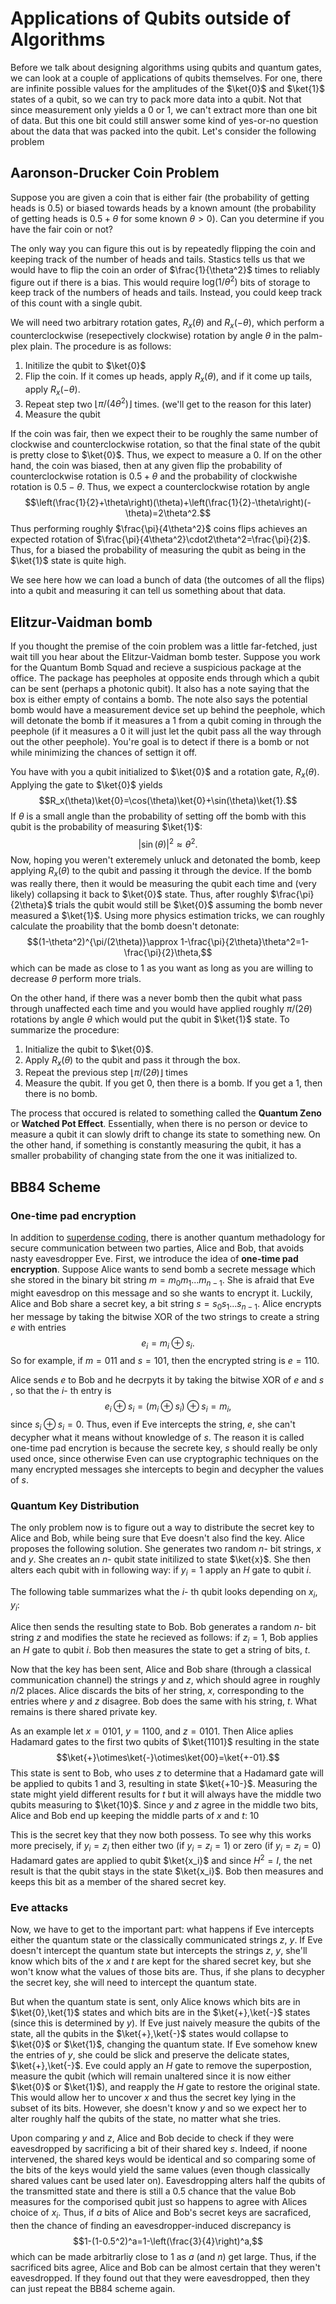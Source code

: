 # Applications of Qubits outside of Algorithms

Before we talk about designing algorithms using qubits and quantum gates, we can look at a couple of applications of qubits themselves.
For one, there are infinite possible values for the amplitudes of the $\ket{0}$
and $\ket{1}$
states of a qubit, so we can try to pack more data into a qubit. Not that since measurement only yields a 0 or 1, we can't extract more than one bit of data. But this
one bit could still answer some kind of yes-or-no question about the data that was packed into the qubit. Let's consider the following problem

## Aaronson-Drucker Coin Problem

Suppose you are given a coin that is either fair (the probability of getting heads is 0.5) or biased towards heads by a known amount (the probability of
getting heads is $0.5+\theta$
for some known $\theta>0$). Can you determine if you have the fair coin or not? 

The only way you can figure this out is by repeatedly flipping the coin and keeping track of the number of heads and tails. Stastics tells us that we would have to
flip the coin an order of $\frac{1}{\theta^2}$
times to reliably figure out if there is a bias. This would require $\text{log}(1/\theta^2)$
bits of storage to keep track of the numbers of heads and tails. Instead, you could keep track of this count with a single qubit.

We will need two arbitrary rotation gates, $R_x(\theta)$
and $R_x(-\theta)$,
which perform a counterclockwise (resepectively clockwise) rotation by angle $\theta$
in the palm-plex plain. The procedure is as follows:

1. Initilize the qubit to $\ket{0}$
2. Flip the coin. If it comes up heads, apply $R_x(\theta)$,
   and if it come up tails, apply $R_x(-\theta)$.
3. Repeat step two $\lfloor \pi/(4\theta^2)\rfloor$
  times. (we'll get to the reason for this later)
4. Measure the qubit

If the coin was fair, then we expect their to be roughly the same number of clockwise and counterclockwise rotation, so that the final state of the qubit
is pretty close to $\ket{0}$.
Thus, we expect to measure a 0. If on the other hand, the coin was biased, then at any given flip the probability of counterclockwise rotation is $0.5+\theta$
and the probability of clockwishe rotation is $0.5-\theta$.
Thus, we expect a counterclockwise rotation by angle
$$\left(\frac{1}{2}+\theta\right)(\theta)+\left(\frac{1}{2}-\theta\right)(-\theta)=2\theta^2.$$
Thus performing roughly $\frac{\pi}{4\theta^2}$
coins flips achieves an expected rotation of $\frac{\pi}{4\theta^2}\cdot2\theta^2=\frac{\pi}{2}$.
Thus, for a biased the probability of measuring the qubit as being in the $\ket{1}$
state is quite high. 

We see here how we can load a bunch of data (the outcomes of all the flips) into a qubit and measuring it can tell us something about that data.

## Elitzur-Vaidman bomb

If you thought the premise of the coin problem was a little far-fetched, just wait till you hear about the Elitzur-Vaidman bomb tester. Suppose you
work for the Quantum Bomb Squad and recieve a suspicious package at the office. The package has peepholes at opposite ends through which a qubit can be sent (perhaps a photonic qubit). It also has a  note saying that the box is either empty of contains a bomb. The note also says the potential bomb would have a measurement device set up behind the peephole, which will detonate the bomb if it measures a 1 from a qubit coming in through the peephole (if it
measures a 0 it will just let the qubit pass all the way through out the other peephole). You're goal is to detect if there is a bomb or not while minimizing the chances of settign it off.

You have with you a qubit initialized to $\ket{0}$
and a rotation gate, $R_x(\theta)$.
Applying the gate to $\ket{0}$
yields
$$R_x(\theta)\ket{0}=\cos(\theta)\ket{0}+\sin(\theta)\ket{1}.$$
If $\theta$ is a small angle than the probability of setting off the bomb with this qubit is the probability of measuring $\ket{1}$:
$$|\sin(\theta)|^2\approx \theta^2.$$
Now, hoping you weren't exteremely unluck and detonated the bomb, keep applying $R_x(\theta)$ to the qubit and passing it through the device. If the bomb
was really there, then it would be measuring the qubit each time and (very likely) collapsing it back to $\ket{0}$
state. Thus, after roughly $\frac{\pi}{2\theta}$
trials the qubit would still be $\ket{0}$
assuming the bomb never measured a $\ket{1}$. 
Using more physics estimation tricks, we can roughly calculate the proability that the bomb doesn't detonate:
$$(1-\theta^2)^{\pi/(2\theta)}\approx 1-\frac{\pi}{2\theta}\theta^2=1-\frac{\pi}{2}\theta,$$
which can be made as close to 1 as you want as long as you are willing to decrease $\theta$
perform more trials.

On the other hand, if there was a never bomb then the qubit what pass through unaffected each time and you would have applied roughly $\pi/(2\theta)$
rotations by angle $\theta$
which would put the qubit in $\ket{1}$
state. To summarize the procedure:

1. Initialize the qubit to $\ket{0}$.
2. Apply  $R_x(\theta)$
   to the qubit and pass it through the box.
3. Repeat the previous step $\lfloor \pi/(2\theta)\rfloor$
   times
4. Measure the qubit. If you get 0, then there is a bomb. If you get a 1, then there is no bomb.

The process that occured is related to something called the **Quantum Zeno** or **Watched Pot Effect**. Essentially, when there is no person or device to measure a qubit it can slowly drift to change its state to something new. On the other hand, if something is constantly measuring the qubit, it has a smaller probability
of changing state from the one it was initialized to.

## BB84 Scheme

### One-time pad encryption
In addition to [superdense coding](https://stem.mitre.org/quantum/quantum-algorithms/superdense-coding.html), there is another quantum methadology for secure
communication between two parties, Alice and Bob, that avoids nasty eavesdropper Eve. First, we introduce the idea of **one-time pad encryption**. Suppose Alice wants to send bomb a secrete message which she stored in the binary bit string $m=m_0m_1...m_{n-1}$.
She is afraid that Eve might eavesdrop on this message and so she wants to encrypt it. Luckily, Alice and Bob share a secret key, a bit string $s=s_0s_1...s_{n-1}$.
Alice encrypts her message by taking the bitwise XOR of the two strings to create a string $e$ with entries
$$e_i=m_i\oplus s_i.$$
So for example, if $m=011$ 
and $s=101$,
then the encrypted string is $e=110$.

Alice sends $e$ to Bob and he decrpyts it by taking the bitwise XOR of $e$
and $s$
, so that the $i$-
th entry is
$$e_i\oplus s_i=(m_i\oplus s_i)\oplus s_i=m_i,$$
since $s_i\oplus s_i=0$.
Thus, even if Eve intercepts the string, $e$,
she can't decypher what it means without knowledge of $s$.
The reason it is called one-time pad encrytion is because the secrete key, $s$
should really be only used once, since otherwise Even can use cryptographic techniques
on the many encrypted messages she intercepts to begin and decypher the values of $s$.

### Quantum Key Distribution

The only problem now is to figure out a way to distribute the secret key to Alice and Bob, while being sure that Eve doesn't also find the key. Alice proposes the
following solution. She generates two random $n$-
bit strings, $x$ and $y$.
She creates an $n$-
qubit state initilized to state $\ket{x}$.
She then alters each qubit with in following way: if $y_i=1$ apply an $H$ gate to qubit $i$.

The following table summarizes what the $i$-
th qubit looks depending on $x_i,y_i$:
   
Alice then sends the resulting state to Bob. Bob generates a random $n$-
bit string $z$
and modifies the state he recieved as follows: if $z_i=1$, Bob applies an $H$ gate to qubit $i$.
Bob then measures the state to get a string of bits, $t$.
   
Now that the key has been sent, Alice and Bob share (through a classical communication channel) the strings $y$ and $z$,
which should agree in roughly $n/2$
places. Alice discards the bits of her string, $x$, corresponding to the entries where $y$ and $z$ disagree.
Bob does the same with his string, $t$. What remains is there shared private key.
   
As an example let $x=0101$,
$y=1100$,
and
$z=0101$.
Then Alice aplies Hadamard gates to the first two qubits of $\ket{1101}$
resulting in the state 
$$\ket{+}\otimes\ket{-}\otimes\ket{00}=\ket{+-01}.$$
This state is sent to Bob, who uses $z$
to determine that a Hadamard gate will be applied to qubits 1 and 3, resulting in state $\ket{+10-}$.
Measuring the state might yield different results for $t$ but it will always have the middle two qubits measuring to $\ket{10}$.
Since $y$ and $z$
agree in the middle two bits, Alice and Bob end up keeping the middle parts of $x$ and $t$:
10 

This is the secret key that they now both possess. To see why this works more precisely, if $y_i=z_i$
then either two (if $y_i=z_i=1$)
or zero (if $y_i=z_i=0$) 
Hadamard gates are applied to qubit $\ket{x_i}$
and since $H^2=I$, 
the net result is that the qubit stays in the state $\ket{x_i}$.
Bob then measures and keeps this bit as a member of the shared secret key.


### Eve attacks
Now, we have to get to the important part: what happens if Eve intercepts either the quantum state or the classically communicated strings $z$, $y$.
If Eve doesn't intercept the quantum state but intercepts the strings $z$, $y$,
she'll know which bits of the $x$ and $t$
are kept for the shared secret key, but she won't know what the values of those bits are. Thus, if she plans to decypher the secret key, she will need to intercept
the quantum state. 

But when the quantum state is sent, only Alice knows which bits are in $\ket{0},\ket{1}$
states and which bits are in the $\ket{+},\ket{-}$
states (since this is determined by $y$).
If Eve just naively measure the qubits of the state, all the qubits in the $\ket{+},\ket{-}$
states would collapse to $\ket{0}$
or $\ket{1}$,
changing the quantum state.
If Eve somehow knew the entries of $y$,
she could be slick and preserve the delicate states, $\ket{+},\ket{-}$.
Eve could apply an $H$
gate to remove the superpostion, measure the qubit (which will remain unaltered since it is now either $\ket{0}$
or $\ket{1}$),
and reapply the $H$ gate to restore the original state. This would allow her to uncover $x$ and thus the secret key lying in the subset of its bits.
However, she doesn't know $y$ and so we expect her to alter roughly half the qubits of the state, no matter what she tries.

Upon comparing $y$ and $z$,
Alice and Bob decide to check if they were eavesdropped by sacrificing a bit of their shared key $s$.
Indeed, if noone intervened, the shared keys would be identical and so comparing some of the bits of the keys would yield the same values
(even though classically shared values cant be used later on). Eavesdropping alters half the qubits of the transmitted state and there is still a $0.5$ 
chance that the value Bob measures for the comporised qubit just so happens to agree with Alices choice of $x_i$.
Thus, if $a$ bits of Alice and Bob's secret keys are sacraficed, then the chance of finding an eavesdropper-induced discrepancy is
$$1-(1-0.5^2)^a=1-\left(\frac{3}{4}\right)^a,$$
which can be made arbitrarliy close to 1 as $a$ (and $n$)
get large. Thus, if the sacrificed bits agree, Alice and Bob can be almost certain that they weren't eavesdropped. If they found out that they were eavesdropped,
then they can just repeat the BB84 scheme again.

 
